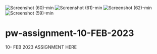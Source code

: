 ![Screenshot (60)-min](https://user-images.githubusercontent.com/93191768/219943172-f2a6a363-1c9d-4b77-a67e-c8e18f1972f0.png)
![Screenshot (61)-min](https://user-images.githubusercontent.com/93191768/219943178-da0ed5dc-f688-4913-9906-448d43dd3127.png)
![Screenshot (62)-min](https://user-images.githubusercontent.com/93191768/219943183-dbdc0eab-d6b4-4950-815a-fc419162d091.png)
![Screenshot (59)-min](https://user-images.githubusercontent.com/93191768/219943185-b7f24813-6b3e-4051-ae78-382ab94b691b.png)

# pw-assignment-10-FEB-2023
10- FEB 2023 ASSIGNMENT HERE 
